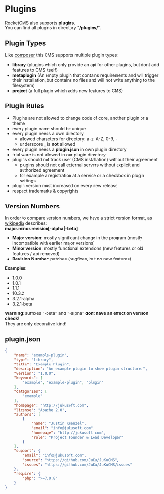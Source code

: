 # Plugins

RocketCMS also supports **plugins**.\
You can find all plugins in directory "**/plugins/**".

## Plugin Types

Like [composer](https://getcomposer.org/doc/04-schema.md#type) this CMS supports multiple plugin types:

  - **library** (plugins which only provide an api for other plugins, but dont add features to CMS itself)
  - **metaplugin** (An empty plugin that contains requirements and will trigger their installation, but contains no files and will not write anything to the filesystem)
  - **project** (a full plugin which adds new features to CMS)
  
## Plugin Rules

  - Plugins are not allowed to change code of core, another plugin or a theme
  - every plugin name should be unique
  - every plugin needs a own directory
    * allowed characters for directory: a-z, A-Z, 0-9, -
    * underscore **_** is **not** allowed
  - every plugin needs a **plugin.json** in own plugin directory
  - trial ware is not allowed in our plugin directory
  - plugins should not track user (CMS installation) without their agreement
    * plugins should not call external servers without explicit and authorized agreement
    * for example a registration at a service or a checkbox in plugin settings
  - plugin version must increased on every new release
  - respect trademarks & copyrights
  
## Version Numbers

In order to compare version numbers, we have a strict version format, as [wikipedia](https://de.wikipedia.org/wiki/Versionsnummer) describes:\
**major.minor.revision[-alpha|-beta]**

  - **Major version**: mostly significant change in the program (mostly incompatible with earlier major versions)
  - **Minor version**: mostly functional extensions (new features or old features / api removed)
  - **Revision Number**: patches (bugfixes, but no new features)

**Examples**:

  - 1.0.0
  - 1.0.1
  - 1.1.1
  - 10.3.2
  - 3.2.1-alpha
  - 3.2.1-beta
  
**Warning**: suffixes "-beta" and "-alpha" **dont have an effect on version check**!\
They are only decorative kind!
 
## plugin.json

```json
{
    "name": "example-plugin",
    "type": "library",
    "title": "Example Plugin",
    "description": "An example plugin to show plugin structure.",
    "version": "1.0.0",
    "keywords": [
        "example", "example-plugin", "plugin"
    ],
    "categories": [
        "example"
    ],
    "homepage": "http://jukusoft.com",
    "license": "Apache 2.0",
    "authors": [
        {
            "name": "Justin Kuenzel",
            "email": "info@jukusoft.com",
            "homepage": "http://jukusoft.com",
            "role": "Project Founder & Lead Developer"
        }
    ],
    "support": {
        "email": "info@jukusoft.com",
        "source": "https://github.com/JuKu/JuKuCMS",
        "issues": "https://github.com/JuKu/JuKuCMS/issues"
    },
    "require": {
        "php": ">=7.0.8"
    }
}
```